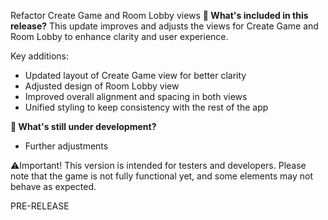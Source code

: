 Refactor Create Game and Room Lobby views
**🔧 What's included in this release?**
This update improves and adjusts the views for Create Game and Room Lobby to enhance clarity and user experience.

Key additions: 
- Updated layout of Create Game view for better clarity
- Adjusted design of Room Lobby view
- Improved overall alignment and spacing in both views
- Unified styling to keep consistency with the rest of the app

**🚧 What's still under development?**
- Further adjustments

⚠️Important! This version is intended for testers and developers. Please note that the game is not fully functional yet, and some elements may not behave as expected.

PRE-RELEASE

